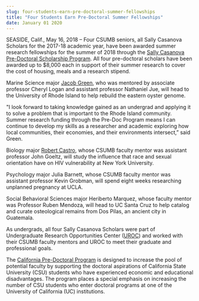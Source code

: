 ```yaml
---
slug: four-students-earn-pre-doctoral-summer-fellowships
title: "Four Students Earn Pre-Doctoral Summer Fellowships"
date: January 01 2020
---
```


 
<p>
  SEASIDE, Calif., May 16, 2018 – Four CSUMB seniors, all Sally Casanova
  Scholars for the 2017-18 academic year, have been awarded summer research
  fellowships for the summer of 2018 through the
  <a href="https://www.calstate.edu/predoc/scholars/"
    >Sally Casanova Pre-Doctoral Scholarship Program</a
  >. All four pre-doctoral scholars have been awarded up to $8,000 each in
  support of their summer research to cover the cost of housing, meals and a
  research stipend.
</p>
<p>
  Marine Science major
  <a
    href="https://csumb.edu/naturalsciences/jacob-green-recipient-sally-casanova-pre-doctoral-scholarship"
    >Jacob Green</a
  >, who was mentored by associate professor Cheryl Logan and assistant
  professor Nathaniel Jue, will head to the University of Rhode Island to help
  rebuild the eastern oyster genome.
</p>
<p>
  "I look forward to taking knowledge gained as an undergrad and applying it to
  solve a problem that is important to the Rhode Island community. Summer
  research funding through the Pre-Doc Program means I can continue to develop
  my skills as a researcher and academic exploring how local communities, their
  economies, and their environments intersect,” said Green.
</p>
<p>
  Biology major
  <a href="https://robertcastroblog.wordpress.com/">Robert Castro</a>, whose
  CSUMB faculty mentor was assistant professor John Goeltz, will study the
  influence that race and sexual orientation have on HIV vulnerability at New
  York University.
</p>
<p>
  Psychology major Julia Barnett, whose CSUMB faculty mentor was assistant
  professor Kevin Grobman, will spend eight weeks researching unplanned
  pregnancy at UCLA.
</p>
<p>
  Social Behavioral Sciences major Heriberto Marquez, whose faculty mentor was
  Professor Ruben Mendoza, will head to UC Santa Cruz to help catalog and curate
  osteological remains from Dos Pilas, an ancient city in Guatemala.
</p>
<p>
  As undergrads, all four Sally Casanova Scholars were part of Undergraduate
  Research Opportunities Center (<a href="https://csumb.edu/uroc">UROC</a>) and
  worked with their CSUMB faculty mentors and UROC to meet their graduate and
  professional goals.
</p>
<p>
  The
  <a href="https://www.calstate.edu/predoc/apply/"
    >California Pre-Doctoral Program</a
  >
  is designed to increase the pool of potential faculty by supporting the
  doctoral aspirations of California State University (CSU) students who have
  experienced economic and educational disadvantages. The program places a
  special emphasis on increasing the number of CSU students who enter doctoral
  programs at one of the University of California (UC) institutions.
</p>
 
